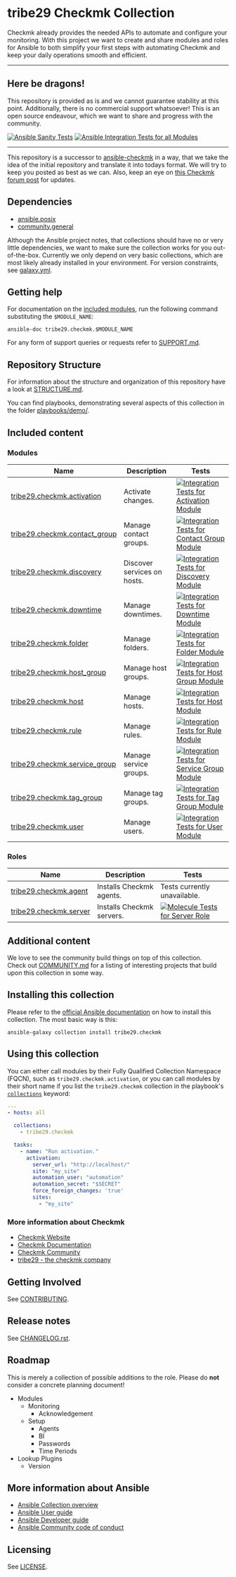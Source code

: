 # tribe29 Checkmk Collection

Checkmk already provides the needed APIs to automate and 
configure your monitoring. With this project we want to create
and share modules and roles for Ansible to both simplify your first steps
with automating Checkmk and keep your daily operations smooth and efficient.

---

## Here be dragons!

This repository is provided as is and we cannot guarantee stability at this point.
Additionally, there is no commercial support whatsoever!
This is an open source endeavour, which we want to share and progress with the community.

[![Ansible Sanity Tests](https://github.com/tribe29/ansible-collection-tribe29.checkmk/actions/workflows/ansible-sanity-tests.yaml/badge.svg)](https://github.com/tribe29/ansible-collection-tribe29.checkmk/actions/workflows/ansible-sanity-tests.yaml)
[![Ansible Integration Tests for all Modules](https://github.com/tribe29/ansible-collection-tribe29.checkmk/actions/workflows/ans-int-tests-full.yaml/badge.svg)](https://github.com/tribe29/ansible-collection-tribe29.checkmk/actions/workflows/ans-int-tests-full.yaml)
<!-- [![Ansible Unit Tests](https://github.com/tribe29/ansible-collection-tribe29.checkmk/actions/workflows/ansible-unit-tests.yaml/badge.svg)](https://github.com/tribe29/ansible-collection-tribe29.checkmk/actions/workflows/ansible-unit-tests.yaml) -->

---

This repository is a successor to [ansible-checkmk](https://github.com/tribe29/ansible-checkmk)
in a way, that we take the idea of the initial repository and translate it into
todays format. We will try to keep you posted as best as we can.
Also, keep an eye on [this Checkmk forum post](https://forum.checkmk.com/t/checkmk-goes-ansible/25428) for updates.

## Dependencies
 - [ansible.posix](https://github.com/ansible-collections/ansible.posix)
 - [community.general](https://github.com/ansible-collections/community.general)

Although the Ansible project notes, that collections should have no or very little dependencies, we want to make sure the  collection works for you out-of-the-box. Currently we only depend on very basic collections, which are most likely already installed in your environment. For version constraints, see [galaxy.yml](galaxy.yml).

## Getting help

For documentation on the [included modules](#modules), run the following
command substituting the `$MODULE_NAME`:

    ansible-doc tribe29.checkmk.$MODULE_NAME

For any form of support queries or requests refer to [SUPPORT.md](SUPPORT.md).

## Repository Structure

For information about the structure and organization of this repository
have a look at [STRUCTURE.md](docs/STRUCTURE.md).

You can find playbooks, demonstrating several aspects of this collection in the folder [playbooks/demo/](playbooks/demo/).

## Included content

<!--start collection content-->
<!-- ### Inventory plugins
Name | Description
--- | ---
[tribe29.checkmk.ec2](https://github.com/tribe29/ansible-collection-tribe29.checkmk/tree/main/docs/tribe29.checkmk.ec2_inventory.rst)|EC2 inventory source

### Lookup plugins
Name | Description
--- | ---
[tribe29.checkmk.account_attribute](https://github.com/tribe29/ansible-collection-tribe29.checkmk/tree/main/docs/tribe29.checkmk.account_attribute_lookup.rst)|Look up Checkmk account attributes.
-->

### Modules
Name | Description | Tests
--- | --- | ---
[tribe29.checkmk.activation](https://github.com/tribe29/ansible-collection-tribe29.checkmk/blob/main/plugins/modules/activation.py)|Activate changes.|[![Integration Tests for Activation Module](https://github.com/tribe29/ansible-collection-tribe29.checkmk/actions/workflows/ans-int-test-activation.yaml/badge.svg)](https://github.com/tribe29/ansible-collection-tribe29.checkmk/actions/workflows/ans-int-test-activation.yaml)
[tribe29.checkmk.contact_group](https://github.com/tribe29/ansible-collection-tribe29.checkmk/blob/main/plugins/modules/contact_group.py)|Manage contact groups.|[![Integration Tests for Contact Group Module](https://github.com/tribe29/ansible-collection-tribe29.checkmk/actions/workflows/ans-int-test-contact_group.yaml/badge.svg)](https://github.com/tribe29/ansible-collection-tribe29.checkmk/actions/workflows/ans-int-test-contact_group.yaml)
[tribe29.checkmk.discovery](https://github.com/tribe29/ansible-collection-tribe29.checkmk/blob/main/plugins/modules/discovery.py)|Discover services on hosts.|[![Integration Tests for Discovery Module](https://github.com/tribe29/ansible-collection-tribe29.checkmk/actions/workflows/ans-int-test-discovery.yaml/badge.svg)](https://github.com/tribe29/ansible-collection-tribe29.checkmk/actions/workflows/ans-int-test-discovery.yaml)
[tribe29.checkmk.downtime](https://github.com/tribe29/ansible-collection-tribe29.checkmk/blob/main/plugins/modules/downtime.py)|Manage downtimes.|[![Integration Tests for Downtime Module](https://github.com/tribe29/ansible-collection-tribe29.checkmk/actions/workflows/ans-int-test-downtime.yaml/badge.svg)](https://github.com/tribe29/ansible-collection-tribe29.checkmk/actions/workflows/ans-int-test-downtime.yaml)
[tribe29.checkmk.folder](https://github.com/tribe29/ansible-collection-tribe29.checkmk/blob/main/plugins/modules/folder.py)|Manage folders.|[![Integration Tests for Folder Module](https://github.com/tribe29/ansible-collection-tribe29.checkmk/actions/workflows/ans-int-test-folder.yaml/badge.svg)](https://github.com/tribe29/ansible-collection-tribe29.checkmk/actions/workflows/ans-int-test-folder.yaml)
[tribe29.checkmk.host_group](https://github.com/tribe29/ansible-collection-tribe29.checkmk/blob/main/plugins/modules/host_group.py)|Manage host groups.|[![Integration Tests for Host Group Module](https://github.com/tribe29/ansible-collection-tribe29.checkmk/actions/workflows/ans-int-test-host_group.yaml/badge.svg)](https://github.com/tribe29/ansible-collection-tribe29.checkmk/actions/workflows/ans-int-test-host_group.yaml)
[tribe29.checkmk.host](https://github.com/tribe29/ansible-collection-tribe29.checkmk/blob/main/plugins/modules/host.py)|Manage hosts.|[![Integration Tests for Host Module](https://github.com/tribe29/ansible-collection-tribe29.checkmk/actions/workflows/ans-int-test-host.yaml/badge.svg)](https://github.com/tribe29/ansible-collection-tribe29.checkmk/actions/workflows/ans-int-test-host.yaml)
[tribe29.checkmk.rule](https://github.com/tribe29/ansible-collection-tribe29.checkmk/blob/main/plugins/modules/rule.py)|Manage rules.|[![Integration Tests for Rule Module](https://github.com/tribe29/ansible-collection-tribe29.checkmk/actions/workflows/ans-int-test-rule.yaml/badge.svg)](https://github.com/tribe29/ansible-collection-tribe29.checkmk/actions/workflows/ans-int-test-rule.yaml)
[tribe29.checkmk.service_group](https://github.com/tribe29/ansible-collection-tribe29.checkmk/blob/main/plugins/modules/service_group.py)|Manage service groups.|[![Integration Tests for Service Group Module](https://github.com/tribe29/ansible-collection-tribe29.checkmk/actions/workflows/ans-int-test-service_group.yaml/badge.svg)](https://github.com/tribe29/ansible-collection-tribe29.checkmk/actions/workflows/ans-int-test-service_group.yaml)
[tribe29.checkmk.tag_group](https://github.com/tribe29/ansible-collection-tribe29.checkmk/blob/main/plugins/modules/tag_group.py)|Manage tag groups.|[![Integration Tests for Tag Group Module](https://github.com/tribe29/ansible-collection-tribe29.checkmk/actions/workflows/ans-int-test-tag_group.yaml/badge.svg)](https://github.com/tribe29/ansible-collection-tribe29.checkmk/actions/workflows/ans-int-test-tag_group.yaml)
[tribe29.checkmk.user](https://github.com/tribe29/ansible-collection-tribe29.checkmk/blob/main/plugins/modules/user.py)|Manage users.|[![Integration Tests for User Module](https://github.com/tribe29/ansible-collection-tribe29.checkmk/actions/workflows/ans-int-test-user.yaml/badge.svg)](https://github.com/tribe29/ansible-collection-tribe29.checkmk/actions/workflows/ans-int-test-user.yaml)
### Roles
Name | Description | Tests
--- | --- | ---
[tribe29.checkmk.agent](https://github.com/tribe29/ansible-collection-tribe29.checkmk/blob/main/roles/agent/README.md)|Installs Checkmk agents.| Tests currently unavailable. <!-- [![Molecule Tests for Agent Role](https://github.com/tribe29/ansible-collection-tribe29.checkmk/actions/workflows/molecule-role-agent.yaml/badge.svg)](https://github.com/tribe29/ansible-collection-tribe29.checkmk/actions/workflows/molecule-role-agent.yaml)-->
[tribe29.checkmk.server](https://github.com/tribe29/ansible-collection-tribe29.checkmk/blob/main/roles/server/README.md)|Installs Checkmk servers.|[![Molecule Tests for Server Role](https://github.com/tribe29/ansible-collection-tribe29.checkmk/actions/workflows/molecule-role-server.yaml/badge.svg)](https://github.com/tribe29/ansible-collection-tribe29.checkmk/actions/workflows/molecule-role-server.yaml)
<!--end collection content-->

## Additional content
We love to see the community build things on top of this collection.  
Check out [COMMUNITY.md](COMMUNITY.md) for a listing of interesting projects that build upon this collection in some way.

## Installing this collection
Please refer to the [official Ansible documentation](https://docs.ansible.com/ansible/latest/collections_guide/collections_installing.html) on how to install this collection. The most basic way is this:

    ansible-galaxy collection install tribe29.checkmk

## Using this collection

You can either call modules by their Fully Qualified Collection Namespace (FQCN),
such as `tribe29.checkmk.activation`, or you can call modules by their short name
if you list the `tribe29.checkmk` collection in the playbook's [`collections`](https://docs.ansible.com/ansible/devel/user_guide/collections_using.html#using-collections-in-playbooks) keyword:

```yaml
---
- hosts: all

  collections:
    - tribe29.checkmk

  tasks:
    - name: "Run activation."
      activation:
        server_url: "http://localhost/"
        site: "my_site"
        automation_user: "automation"
        automation_secret: "$SECRET"
        force_foreign_changes: 'true'
        sites:
          - "my_site"
```
### More information about Checkmk

* [Checkmk Website](https://checkmk.com)
* [Checkmk Documentation](https://docs.checkmk.com/)
* [Checkmk Community](https://forum.checkmk.com/)
* [tribe29 - the checkmk company](https://tribe29.com)

## Getting Involved

See [CONTRIBUTING](CONTRIBUTING.md).

## Release notes
<!--Add a link to a changelog.rst file or an external docsite to cover this information. -->
See [CHANGELOG.rst](CHANGELOG.rst).

## Roadmap
<!-- Optional. Include the roadmap for this collection, and the proposed release/versioning strategy so users can anticipate the upgrade/update cycle. -->
This is merely a collection of possible additions to the role.
Please do **not** consider a concrete planning document!

- Modules
  - Monitoring
    - Acknowledgement
  - Setup
    - Agents
    - BI
    - Passwords
    - Time Periods
- Lookup Plugins
  - Version

## More information about Ansible

- [Ansible Collection overview](https://github.com/ansible-collections/overview)
- [Ansible User guide](https://docs.ansible.com/ansible/latest/user_guide/index.html)
- [Ansible Developer guide](https://docs.ansible.com/ansible/latest/dev_guide/index.html)
- [Ansible Community code of conduct](https://docs.ansible.com/ansible/latest/community/code_of_conduct.html)

## Licensing
See [LICENSE](LICENSE).
